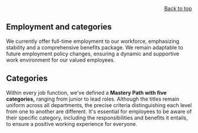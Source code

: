 <div id="readme" class="Box-body readme blob js-code-block-container">
<article class="markdown-body entry-content p-3 p-md-6" itemprop="text">
<p align="right">
<a href="https://github.com/oreol-ag/oreol-web#--advanced-computing-technologies">Back to top</a>
</p>

# Employment and categories

We currently offer full-time employment to our workforce, emphasizing stability and a comprehensive benefits package. We remain adaptable to future employment policy changes, ensuring a dynamic and supportive work environment for our valued employees. 

## Categories
Within every job function, we've defined a **Mastery Path with five categories,** ranging from junior to lead roles. Although the titles remain uniform across all departments, the precise criteria distinguishing each level from one to another are different. It's essential for employees to be aware of their specific category, including the responsibilities and benefits it entails, to ensure a positive working experience for everyone.